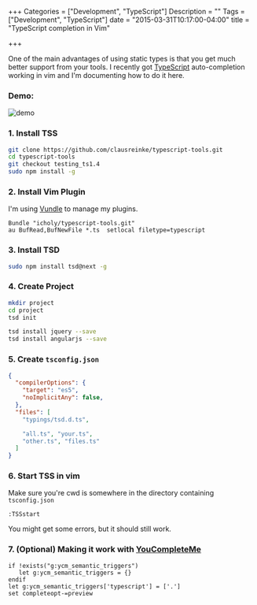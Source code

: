 +++
Categories = ["Development", "TypeScript"]
Description = ""
Tags = ["Development", "TypeScript"]
date = "2015-03-31T10:17:00-04:00"
title = "TypeScript completion in Vim"

+++

One of the main advantages of using static types is that you get much better support from your tools.
I recently got [TypeScript](http://www.typescriptlang.org/) auto-completion working in vim and I'm documenting how to do it here.

### Demo:

![demo](http://i.imgur.com/zIiGauZ.gif)

### 1. Install TSS

``` sh
git clone https://github.com/clausreinke/typescript-tools.git
cd typescript-tools
git checkout testing_ts1.4
sudo npm install -g
```

### 2. Install Vim Plugin

I'm using [Vundle](https://github.com/gmarik/Vundle.vim) to manage my plugins.

``` vim
Bundle "icholy/typescript-tools.git"
au BufRead,BufNewFile *.ts  setlocal filetype=typescript
```

### 3. Install TSD

``` sh
sudo npm install tsd@next -g
```

### 4. Create Project

``` sh
mkdir project
cd project
tsd init

tsd install jquery --save
tsd install angularjs --save
```

### 5. Create `tsconfig.json`

``` json
{
  "compilerOptions": {
    "target": "es5",
    "noImplicitAny": false,
  },
  "files": [
    "typings/tsd.d.ts",

    "all.ts", "your.ts",
    "other.ts", "files.ts"
  ]
}
```

### 6. Start TSS in vim

Make sure you're cwd is somewhere in the directory containing `tsconfig.json`

``` vim
:TSSstart
```

You might get some errors, but it should still work.

### 7. (Optional) Making it work with [YouCompleteMe](https://github.com/Valloric/YouCompleteMe)

``` vim
if !exists("g:ycm_semantic_triggers")
   let g:ycm_semantic_triggers = {}
endif
let g:ycm_semantic_triggers['typescript'] = ['.']
set completeopt-=preview
```


